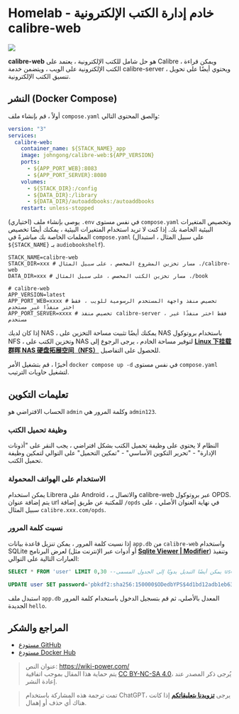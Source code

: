 # Homelab - خادم إدارة الكتب الإلكترونية calibre-web

![](https://wiki-media-1253965369.cos.ap-guangzhou.myqcloud.com/img/20210429125418.png)

**calibre-web** هو حل شامل للكتب الإلكترونية ، يعتمد على Calibre ، ويمكن قراءة الكتب الإلكترونية على الويب ، ويتضمن خدمة calibre-server ، ويحتوي أيضًا على تحويل تنسيق الكتب الإلكترونية.

## النشر (Docker Compose)

أولاً ، قم بإنشاء ملف `compose.yaml` والصق المحتوى التالي:

```yaml title="compose.yaml"
version: "3"
services:
  calibre-web:
    container_name: ${STACK_NAME}_app
    image: johngong/calibre-web:${APP_VERSION}
    ports:
      - ${APP_PORT_WEB}:8083
      - ${APP_PORT_SERVER}:8080
    volumes:
      - ${STACK_DIR}:/config
      - ${DATA_DIR}:/library
      - ${DATA_DIR}/autoaddbooks:/autoaddbooks
    restart: unless-stopped
```

(اختياري) يوصى بإنشاء ملف `.env` في نفس مستوى `compose.yaml` وتخصيص المتغيرات البيئية الخاصة بك. إذا كنت لا تريد استخدام المتغيرات البيئية ، يمكنك أيضًا تخصيص المعلمات الخاصة بك مباشرةً في `compose.yaml` (على سبيل المثال ، استبدال `${STACK_NAME}` بـ `audiobookshelf`).

```dotenv title=".env"
STACK_NAME=calibre-web
STACK_DIR=xxx # مسار تخزين المشروع المخصص ، على سبيل المثال ./calibre-web
DATA_DIR=xxx # مسار تخزين الكتب المخصص ، على سبيل المثال ./book

# calibre-web
APP_VERSION=latest
APP_PORT_WEB=xxxx # تخصيص منفذ واجهة المستخدم الرسومية للويب ، فقط اختر منفذًا غير مستخدم
APP_PORT_SERVER=xxxx # تخصيص منفذ calibre-server ، فقط اختر منفذًا غير مستخدم
```

إذا كان لديك NAS ، يمكنك أيضًا تثبيت مساحة التخزين على NAS باستخدام بروتوكول NFS ، وتخزين الكتب على NAS لتوفير مساحة الخادم ، يرجى الرجوع إلى [**Linux 下挂载群晖 NAS 硬盘拓展空间（NFS）**](https://wiki-power.com/ar/Linux%E4%B8%8B%E6%8C%82%E8%BD%BD%E7%BE%A4%E6%99%96NAS%E7%A1%AC%E7%9B%98%E6%8B%93%E5%B1%95%E7%A9%BA%E9%97%B4%EF%BC%88NFS%EF%BC%89/) للحصول على التفاصيل.

أخيرًا ، قم بتشغيل الأمر `docker compose up -d` في نفس مستوى `compose.yaml` لتشغيل حاويات الترتيب.

## تعليمات التكوين

الحساب الافتراضي هو `admin` وكلمة المرور هي `admin123`.

### وظيفة تحميل الكتب

النظام لا يحتوي على وظيفة تحميل الكتب بشكل افتراضي ، يجب النقر على "أذونات الإدارة" - "تحرير التكوين الأساسي" - "تمكين التحميل" على التوالي لتمكين وظيفة تحميل الكتب.

### الاستخدام على الهواتف المحمولة

يمكن استخدام Librera على Android ، والاتصال بـ calibre-web عبر بروتوكول OPDS. يتم إضافة عنوان url للمكتبة عن طريق إضافة `/opds` في نهاية العنوان الأصلي ، على سبيل المثال `calibre.xxx.com/opds`.

### نسيت كلمة المرور

إذا نسيت كلمة المرور ، يمكن تنزيل قاعدة بيانات `app.db` من `calibre-web` واستخدام SQLite لعرض البرنامج (أو أدوات عبر الإنترنت مثل [**Sqlite Viewer | Modifier**](https://www.lzltool.com/sqlite-viewer)) وتنفيذ العبارات التالية على التوالي:

```sql
SELECT * FROM 'user' LIMIT 0,30 --يمكن أيضًا التبديل يدويًا إلى الجدول المسمى user
```

```sql
UPDATE user SET password='pbkdf2:sha256:150000$ODedbYPS$4d1bd12adb1eb63f78e49873cbfc731e35af178cb9eb6b8b62c09dcf8db76670' WHERE name='xxx'; -- يجب تغيير xxx إلى اسم المستخدم الحالي الخاص بك
```

استبدل ملف `app.db` المعدل بالأصلي، ثم قم بتسجيل الدخول باستخدام كلمة المرور الجديدة `hello`.

## المراجع والشكر

- [مستودع GitHub](https://github.com/janeczku/calibre-web)
- [مستودع Docker Hub](https://registry.hub.docker.com/r/johngong/calibre-web)

> عنوان النص: <https://wiki-power.com/>  
> يتم حماية هذا المقال بموجب اتفاقية [CC BY-NC-SA 4.0](https://creativecommons.org/licenses/by/4.0/deed.zh)، يُرجى ذكر المصدر عند إعادة النشر.

> تمت ترجمة هذه المشاركة باستخدام ChatGPT، يرجى [**تزويدنا بتعليقاتكم**](https://github.com/linyuxuanlin/Wiki_MkDocs/issues/new) إذا كانت هناك أي حذف أو إهمال.
